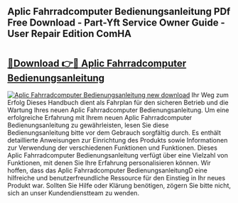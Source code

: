 ## Aplic Fahrradcomputer Bedienungsanleitung PDf Free Download - Part-Yft Service Owner Guide - User Repair Edition ComHA

# <h2><a href="http://df4jg9.blite.top/?on=Aplic+Fahrradcomputer+Bedienungsanleitung">🔗Download 👉🔴 Aplic Fahrradcomputer Bedienungsanleitung</a></h2>

[![Aplic Fahrradcomputer Bedienungsanleitung new download](https://i.imgur.com/lujVjoI.png)](http://df4jg9.blite.top/?on=Aplic+Fahrradcomputer+Bedienungsanleitung)
Ihr Weg zum Erfolg Dieses Handbuch dient als Fahrplan für den sicheren Betrieb und die Wartung Ihres neuen Aplic Fahrradcomputer Bedienungsanleitung. Um eine erfolgreiche Erfahrung mit Ihrem neuen Aplic Fahrradcomputer Bedienungsanleitung zu gewährleisten, lesen Sie diese Bedienungsanleitung bitte vor dem Gebrauch sorgfältig durch. Es enthält detaillierte Anweisungen zur Einrichtung des Produkts sowie Informationen zur Verwendung der verschiedenen Funktionen und Funktionen. Dieses Aplic Fahrradcomputer Bedienungsanleitung verfügt über eine Vielzahl von Funktionen, mit denen Sie Ihre Erfahrung personalisieren können. Wir hoffen, dass das Aplic Fahrradcomputer BedienungsanleitungD eine hilfreiche und benutzerfreundliche Ressource für den Einstieg in Ihr neues Produkt war. Sollten Sie Hilfe oder Klärung benötigen, zögern Sie bitte nicht, sich an unser Kundendienstteam zu wenden.
